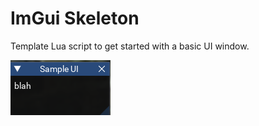 # ImGui Skeleton

Template Lua script to get started with a basic UI window.

![](../images/uisample/uisample.png)
